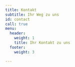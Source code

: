 ```yaml
---
title: Kontakt
subtitle: Ihr Weg zu uns
id: contact
call: true
menu:
  header:
    weight: 1
    title: Ihr Kontakt zu uns
  footer:
    weight: 3

---
```

